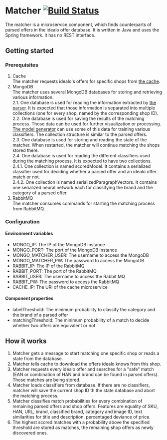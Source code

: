 # Matcher [![Build Status](https://travis-ci.org/HPI-BP2017N2/Matcher.svg?branch=master)](https://travis-ci.org/HPI-BP2017N2/Matcher)
The matcher is a microservice component, which finds counterparts of parsed offers in the idealo offer database.
It is written in Java and uses the Spring framework. It has no REST interface.

## Getting started
### Prerequisites
1. Cache  
 The matcher requests idealo's offers for specific shops from [the cache](https://github.com/HPI-BP2017N2/Cache).
2. MongoDB  
 The matcher uses several MongoDB databases for storing and retrieving various information.  
 2.1. One database is used for reading the information extracted by [the parser](https://github.com/HPI-BP2017N2/Parser). It is expected that those information is separated into multiple collections (one for every shop, named by the corresponding shop ID).  
 2.2. One database is used for saving the results of the matching process. Those data can be used for further visualization or processing. [The model generator](https://github.com/HPI-BP2017N2/MachineLearningModelGenerator) can use some of this data for training various classifiers. The collection structure is similar to the parsed offers.  
 2.3. One database is used for storing and reading the state of the matcher. When restarted, the matcher will continue matching the shops stored there.  
2.4. One database is used for reading the different classifiers used during the matching process. It is expected to have two collections.   
  2.4.1. One collection is named scoredModel. It contains a serialized classifier used for deciding whether a parsed offer and an idealo offer match or not.  
  2.4.2. One collection is named serializedParagraphVectors. It contains one serialized neural network each for classifying the brand and the category of a parsed offer.  
2. RabbitMQ  
 The matcher consumes commands for starting the matching process from RabbitMQ.
 
 
### Configuration
#### Environment variables
- MONGO_IP: The IP of the MongoDB instance
- MONGO_PORT: The port of the MongoDB instance
- MONGO_MATCHER_USER: The username to access the MongoDB
- MONGO_MATCHER_PW: The password to access the MongoDB
- RABBIT_IP: The IP of the RabbitMQ
- RABBIT_PORT: The port of the RabbitMQ
- RABBIT_USER: The username to access the Rabbit MQ
- RABBIT_PW: The password to access the RabbitMQ
- CACHE_IP: The URI of the cache microservice

#### Component properties
- labelThreshold: The minimum probability to classify the category and the brand of a parsed offer
- matchingThreshold: The minimum probability of a match to decide whether two offers are equivalent or not

## How it works
1. Matcher gets a message to start matching one specific shop or reads a state from the database.
2. Matcher tells cache to download the offers idealo knows from this shop.
3. Matcher requests every idealo offer and searches for a "safe" match (EAN or combination of HAN and brand can be found in parsed offers). Those matches are being stored.
4. Matcher loads classifiers from database. If there are no classifiers, matcher will save the current shop ID th the state database and abort the matching process.
5. Matcher classifies match probabilities for every combination of remaining parsed offers and shop offers. Features are equality of SKU, HAN, URL, brand, classified brand,  category and image ID, text similarities for title and description, percentaged deviance of price.
6. The highest scored matches with a probability above the specified threshold are stored as matches, the remaining shop offers as newly discovered ones.
